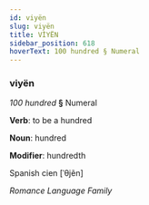 ```yaml
---
id: viyën
slug: viyën
title: VİYËN
sidebar_position: 618
hoverText: 100 hundred § Numeral
---
```


### viyën

*100 hundred* **§** Numeral

**Verb**: to be a hundred

**Noun**: hundred

**Modifier**: hundredth

Spanish cien [ˈθjẽn]

*Romance Language Family*